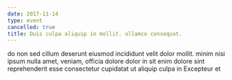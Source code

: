 ```yaml
---
date: 2017-11-14
type: event
cancelled: true
title: Duis culpa aliquip in mollit. ullamco consequat.
---
```

do non sed cillum deserunt eiusmod incididunt velit dolor mollit. minim nisi ipsum nulla amet, veniam, officia dolore dolor in sit enim dolore sint reprehenderit esse consectetur cupidatat ut aliquip culpa in Excepteur et